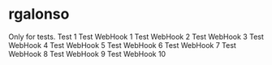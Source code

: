 # rgalonso
Only for tests.
Test 1
Test WebHook 1
Test WebHook 2
Test WebHook 3
Test WebHook 4
Test WebHook 5
Test WebHook 6
Test WebHook 7
Test WebHook 8
Test WebHook 9
Test WebHook 10
